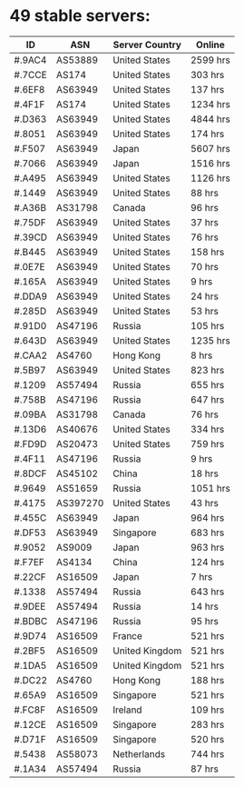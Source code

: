 # 49 stable servers:

| ID | ASN | Server Country | Online |
| ------ | ------ | ------ | ------ |
| #.9AC4 | AS53889 | United States | 2599 hrs |
| #.7CCE | AS174 | United States | 303 hrs |
| #.6EF8 | AS63949 | United States | 137 hrs |
| #.4F1F | AS174 | United States | 1234 hrs |
| #.D363 | AS63949 | United States | 4844 hrs |
| #.8051 | AS63949 | United States | 174 hrs |
| #.F507 | AS63949 | Japan | 5607 hrs |
| #.7066 | AS63949 | Japan | 1516 hrs |
| #.A495 | AS63949 | United States | 1126 hrs |
| #.1449 | AS63949 | United States | 88 hrs |
| #.A36B | AS31798 | Canada | 96 hrs |
| #.75DF | AS63949 | United States | 37 hrs |
| #.39CD | AS63949 | United States | 76 hrs |
| #.B445 | AS63949 | United States | 158 hrs |
| #.0E7E | AS63949 | United States | 70 hrs |
| #.165A | AS63949 | United States | 9 hrs |
| #.DDA9 | AS63949 | United States | 24 hrs |
| #.285D | AS63949 | United States | 53 hrs |
| #.91D0 | AS47196 | Russia | 105 hrs |
| #.643D | AS63949 | United States | 1235 hrs |
| #.CAA2 | AS4760 | Hong Kong | 8 hrs |
| #.5B97 | AS63949 | United States | 823 hrs |
| #.1209 | AS57494 | Russia | 655 hrs |
| #.758B | AS47196 | Russia | 647 hrs |
| #.09BA | AS31798 | Canada | 76 hrs |
| #.13D6 | AS40676 | United States | 334 hrs |
| #.FD9D | AS20473 | United States | 759 hrs |
| #.4F11 | AS47196 | Russia | 9 hrs |
| #.8DCF | AS45102 | China | 18 hrs |
| #.9649 | AS51659 | Russia | 1051 hrs |
| #.4175 | AS397270 | United States | 43 hrs |
| #.455C | AS63949 | Japan | 964 hrs |
| #.DF53 | AS63949 | Singapore | 683 hrs |
| #.9052 | AS9009 | Japan | 963 hrs |
| #.F7EF | AS4134 | China | 124 hrs |
| #.22CF | AS16509 | Japan | 7 hrs |
| #.1338 | AS57494 | Russia | 643 hrs |
| #.9DEE | AS57494 | Russia | 14 hrs |
| #.BDBC | AS47196 | Russia | 95 hrs |
| #.9D74 | AS16509 | France | 521 hrs |
| #.2BF5 | AS16509 | United Kingdom | 521 hrs |
| #.1DA5 | AS16509 | United Kingdom | 521 hrs |
| #.DC22 | AS4760 | Hong Kong | 188 hrs |
| #.65A9 | AS16509 | Singapore | 521 hrs |
| #.FC8F | AS16509 | Ireland | 109 hrs |
| #.12CE | AS16509 | Singapore | 283 hrs |
| #.D71F | AS16509 | Singapore | 520 hrs |
| #.5438 | AS58073 | Netherlands | 744 hrs |
| #.1A34 | AS57494 | Russia | 87 hrs |


